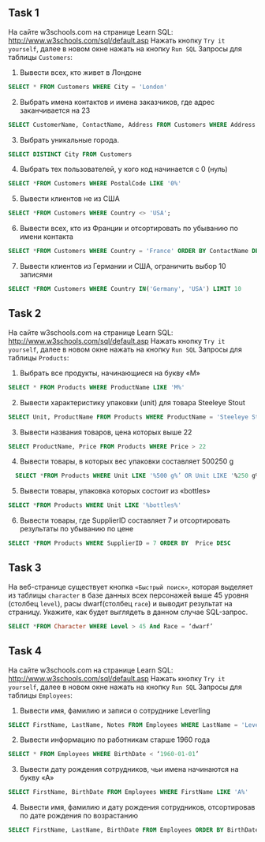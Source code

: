 ## Task 1

На сайте w3schools.com на странице Learn SQL: http://www.w3schools.com/sql/default.asp
Нажать кнопку `Try it yourself`,  далее в новом окне нажать на кнопку  `Run SQL`
Запросы для таблицы `Customers`:
1. Вывести всех, кто живет в Лондоне
```sql   
SELECT * FROM Customers WHERE City = 'London'
```
2. Выбрать имена контактов и имена заказчиков, где адрес заканчивается на 23
```sql
SELECT CustomerName, ContactName, Address FROM Customers WHERE Address LIKE '%23'
```

3. Выбрать уникальные города.
```sql
SELECT DISTINCT City FROM Customers
```

4. Выбрать тех пользователей, у кого код начинается с 0 (нуль)
```sql
SELECT *FROM Customers WHERE PostalCode LIKE '0%'
```

5. Вывести клиентов не из США
```sql
SELECT *FROM Customers WHERE Country <> 'USA';
```

6. Вывести всех, кто из Франции и отсортировать по убыванию по имени контакта
```sql
SELECT *FROM Customers WHERE Country = 'France' ORDER BY ContactName DESC
```

7. Вывести клиентов из Германии и США, ограничить выбор 10 записями
```sql
SELECT *FROM Customers WHERE Country IN('Germany', 'USA') LIMIT 10
```

## Task 2

На сайте w3schools.com на странице Learn SQL: http://www.w3schools.com/sql/default.asp
Нажать кнопку `Try it yourself`,  далее в новом окне нажать на кнопку  `Run SQL`
Запросы для таблицы `Products`:
1. Выбрать все продукты, начинающиеся на букву «М»
```sql
SELECT * FROM Products WHERE ProductName LIKE 'M%'
```
2. Вывести характеристику упаковки (unit) для товара Steeleye Stout
```sql
SELECT Unit, ProductName FROM Products WHERE ProductName = 'Steeleye Stout'
```
3. Вывести названия товаров, цена которых выше 22
```sql
SELECT ProductName, Price FROM Products WHERE Price > 22  
```
4. Вывести товары, в которых вес упаковки составляет 500250 g
```sql
  SELECT *FROM Products WHERE Unit LIKE '%500 g%’ OR Unit LIKE '%250 g%’
```
5. Вывести товары, упаковка которых состоит из «bottles»
```sql
SELECT *FROM Products WHERE Unit LIKE '%bottles%'
```
6. Вывести товары, где SupplierID составляет 7 и отсортировать результаты по убыванию по цене
```sql
SELECT *FROM Products WHERE SupplierID = 7 ORDER BY  Price DESC
```
## Task 3

На веб-странице существует кнопка `«Быстрый поиск»`, которая выделяет из таблицы `character` в базе данных всех персонажей выше 45 уровня (столбец `level`), расы dwarf(столбец `race`) и выводит результат на страницу. Укажите, как будет выглядеть в данном случае SQL-запрос.
```sql
SELECT *FROM Character WHERE Level > 45 And Race = ‘dwarf’
```
## Task 4

На сайте w3schools.com на странице Learn SQL: http://www.w3schools.com/sql/default.asp
Нажать кнопку `Try it yourself`,  далее в новом окне нажать на кнопку  `Run SQL`
Запросы для таблицы `Employees`:
1. Вывести имя, фамилию и записи о сотруднике Leverling
```sql
SELECT FirstName, LastName, Notes FROM Employees WHERE LastName = 'Leverling'
```
2. Вывести информацию по работникам старше 1960 года
```sql
SELECT * FROM Employees WHERE BirthDate < ‘1960-01-01’
```

3. Вывести дату рождения сотрудников, чьи имена начинаются на букву «А»
```sql
SELECT FirstName, BirthDate FROM Employees WHERE FirstName LIKE 'A%'
```

4. Вывести имя, фамилию и дату рождения сотрудников, отсортировав по дате рождения по возрастанию
```sql
SELECT FirstName, LastName, BirthDate FROM Employees ORDER BY BirthDate
```

